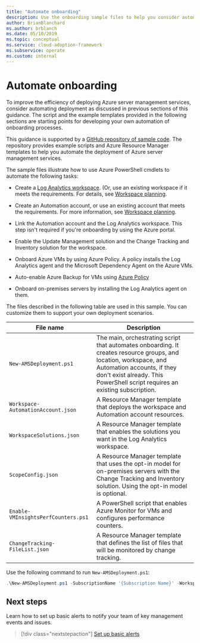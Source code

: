 ```yaml
---
title: "Automate onboarding"
description: Use the onboarding sample files to help you consider automating your Azure server management services deployment to improve efficiency.
author: BrianBlanchard
ms.author: brblanch
ms.date: 05/10/2019
ms.topic: conceptual
ms.service: cloud-adoption-framework
ms.subservice: operate
ms.custom: internal
---
```


# Automate onboarding

To improve the efficiency of deploying Azure server management services, consider automating deployment as discussed in previous sections of this guidance. The script and the example templates provided in the following sections are starting points for developing your own automation of onboarding processes.

This guidance is supported by a [GitHub repository of sample code](https://github.com/microsoft/CloudAdoptionFramework/tree/master/manage/Automation-Best-Practices). The repository provides example scripts and Azure Resource Manager templates to help you automate the deployment of Azure server management services.

The sample files illustrate how to use Azure PowerShell cmdlets to automate the following tasks:

- Create a [Log Analytics workspace](/azure/azure-monitor/platform/manage-access). (Or, use an existing workspace if it meets the requirements. For details, see [Workspace planning](./prerequisites.md#log-analytics-workspace-and-automation-account-planning).

- Create an Automation account, or use an existing account that meets the requirements. For more information, see [Workspace planning](./prerequisites.md#log-analytics-workspace-and-automation-account-planning).

- Link the Automation account and the Log Analytics workspace. This step isn't required if you're onboarding by using the Azure portal.

- Enable the Update Management solution and the Change Tracking and Inventory solution for the workspace.

- Onboard Azure VMs by using Azure Policy. A policy installs the Log Analytics agent and the Microsoft Dependency Agent on the Azure VMs.

- Auto-enable Azure Backup for VMs using [Azure Policy](/azure/backup/backup-azure-auto-enable-backup)

- Onboard on-premises servers by installing the Log Analytics agent on them.

The files described in the following table are used in this sample. You can customize them to support your own deployment scenarios.

| File name | Description |
|-----------|-------------|
| `New-AMSDeployment.ps1` | The main, orchestrating script that automates onboarding. It creates resource groups, and location, workspace, and Automation accounts, if they don't exist already. This PowerShell script requires an existing subscription. |
| `Workspace-AutomationAccount.json` | A Resource Manager template that deploys the workspace and Automation account resources. |
| `WorkspaceSolutions.json` | A Resource Manager template that enables the solutions you want in the Log Analytics workspace. |
| `ScopeConfig.json` | A Resource Manager template that uses the opt-in model for on-premises servers with the Change Tracking and Inventory solution. Using the opt-in model is optional. |
| `Enable-VMInsightsPerfCounters.ps1` | A PowerShell script that enables Azure Monitor for VMs and configures performance counters. |
| `ChangeTracking-FileList.json` | A Resource Manager template that defines the list of files that will be monitored by change tracking. |

Use the following command to run `New-AMSDeployment.ps1`:

```powershell
.\New-AMSDeployment.ps1 -SubscriptionName '{Subscription Name}' -WorkspaceName '{Workspace Name}' -WorkspaceLocation '{Azure Location}' -AutomationAccountName {Account Name} -AutomationAccountLocation {Account Location}
```

## Next steps

Learn how to set up basic alerts to notify your team of key management events and issues.

> [!div class="nextstepaction"]
> [Set up basic alerts](./setup-alerts.md)
